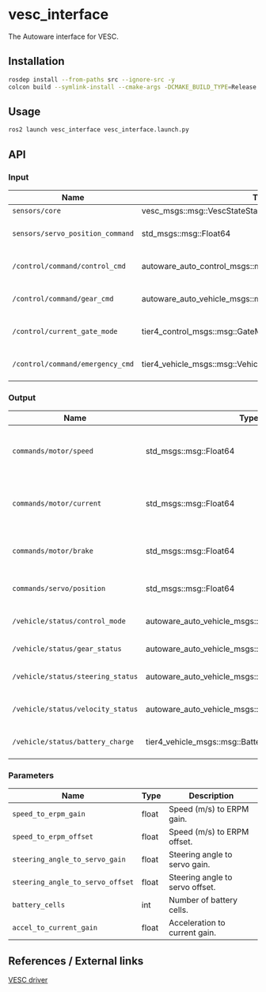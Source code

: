 # vesc_interface
<!-- Required -->
<!-- Package description -->
The Autoware interface for VESC.

## Installation
<!-- Required -->
<!-- Things to consider:
    - How to build package? 
    - Are there any other 3rd party dependencies required? -->

```bash
rosdep install --from-paths src --ignore-src -y
colcon build --symlink-install --cmake-args -DCMAKE_BUILD_TYPE=Release -DCMAKE_EXPORT_COMPILE_COMMANDS=On --packages-up-to vesc_interface
```

## Usage
<!-- Required -->
<!-- Things to consider:
    - Launching package. 
    - Exposed API (example service/action call. -->

```bash
ros2 launch vesc_interface vesc_interface.launch.py
```

## API
<!-- Required -->
<!-- Things to consider:
    - How do you use the package / API? -->

### Input

| Name                             | Type                                                     | Description                 |
| -------------------------------- | -------------------------------------------------------- | --------------------------- |
| `sensors/core`                   | vesc_msgs::msg::VescStateStamped                         | VESC core.                  |
| `sensors/servo_position_command` | std_msgs::msg::Float64                                   | Servo position feedback.    |
| `/control/command/control_cmd`   | autoware_auto_control_msgs::msg::AckermannControlCommand | Autoware control command.   |
| `/control/command/gear_cmd`      | autoware_auto_vehicle_msgs::msg::GearCommand             | Autoware gear command.      |
| `/control/current_gate_mode`     | tier4_control_msgs::msg::GateMode                        | Autoware current gate mode. |
| `/control/command/emergency_cmd` | tier4_vehicle_msgs::msg::VehicleEmergencyStamped         | Autoware emergency command. |

### Output

| Name                              | Type                                               | Description                                |
| --------------------------------- | -------------------------------------------------- | ------------------------------------------ |
| `commands/motor/speed`            | std_msgs::msg::Float64                             | VESC speed (RPM), used in autonomous mode. |
| `commands/motor/current`          | std_msgs::msg::Float64                             | VESC accelertaion, used in manual mode.    |
| `commands/motor/brake`            | std_msgs::msg::Float64                             | VESC brake, used in manual mode.           |
| `commands/servo/position`         | std_msgs::msg::Float64                             | VESC servo position for steering.          |
| `/vehicle/status/control_mode`    | autoware_auto_vehicle_msgs::msg::ControlModeReport | Autoware control mode report.              |
| `/vehicle/status/gear_status`     | autoware_auto_vehicle_msgs::msg::GearReport        | Autoware gear report.                      |
| `/vehicle/status/steering_status` | autoware_auto_vehicle_msgs::msg::SteeringReport    | Autoware steering report.                  |
| `/vehicle/status/velocity_status` | autoware_auto_vehicle_msgs::msg::VelocityReport    | Autoware velocity report.                  |
| `/vehicle/status/battery_charge`  | tier4_vehicle_msgs::msg::BatteryStatus             | Autoware battery status.                   |

### Parameters

| Name                             | Type  | Description                     |
| -------------------------------- | ----- | ------------------------------- |
| `speed_to_erpm_gain`             | float | Speed (m/s) to ERPM gain.       |
| `speed_to_erpm_offset`           | float | Speed (m/s) to ERPM offset.     |
| `steering_angle_to_servo_gain`   | float | Steering angle to servo gain.   |
| `steering_angle_to_servo_offset` | float | Steering angle to servo offset. |
| `battery_cells`                  | int   | Number of battery cells.        |
| `accel_to_current_gain`          | float | Acceleration to current gain.   |

## References / External links
[VESC driver](https://github.com/f1tenth/vesc/tree/ros2)

